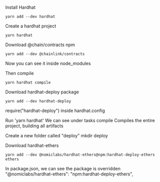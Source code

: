 Install Hardhat

```
yarn add --dev hardhat
```

Create a hardhat project

```
yarn hardhat

```

Download @chain/contracts npm 

```
yarn add --dev @chainlink/contracts
```

Now you can see it inside node_modules

Then compile

```
yarn hardhat compile
```

Download hardhat-deploy package

```
yarn add --dev hardhat-deploy
```

require("hardhat-deploy") inside hardhat.config 

Run 'yarn hardhat'
We can see under tasks
 compile               Compiles the entire project, building all artifacts

Create a new folder called "deploy"
mkdir deploy

Download hardhat-ethers 
```
yarn add --dev @nomiclabs/hardhat-ethers@npm:hardhat-deploy-ethers ethers
```

In package.json, we can see the package is overridden
"@nomiclabs/hardhat-ethers": "npm:hardhat-deploy-ethers",


